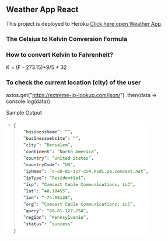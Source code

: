 ## Weather App React

This project is deployed to Heroku [Click here open Weather App](https://github.com/facebook/create-react-app).

### The Celsius to Kelvin Conversion Formula

### How to convert Kelvin to Fahrenheit?

K = (F - 273.15)\*9/5 + 32

### To check the current location (city) of the user

axios.get("https://extreme-ip-lookup.com/json/")
.then(data => console.log(data))

Sample Output

![Local City](./src/images/current-city.png)

